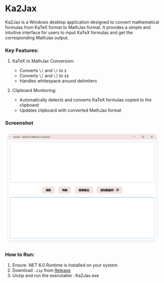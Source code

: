 # Ka2Jax

Ka2Jax is a Windows desktop application designed to convert mathematical formulas from KaTeX format to MathJax format. It provides a simple and intuitive interface for users to input KaTeX formulas and get the corresponding MathJax output.

### **Key Features:**

1. KaTeX to MathJax Conversion:

   - Converts `\(` and `\)` to `$`
   - Converts `\[` and `\]` to `$$`
   - Handles whitespace around delimiters
2. Clipboard Monitoring:

   - Automatically detects and converts KaTeX formulas copied to the clipboard
   - Updates clipboard with converted MathJax format

### **Screenshot**

![1737711482469](image/README/1737711482469.png)

### **How to Run:**

1. Ensure .NET 6.0 Runtime is installed on your system
2. Download `.zip` from [Release](https://github.com/Yalyenea/Ka2Jax/releases/)
3. Unzip and run the executable : Ka2Jax.exe
